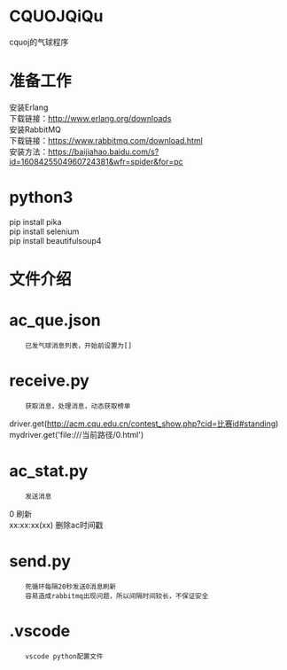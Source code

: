 # CQUOJQiQu
cquoj的气球程序

准备工作
====
安装Erlang<br>
下载链接：http://www.erlang.org/downloads<br>
安装RabbitMQ<br>
下载链接：https://www.rabbitmq.com/download.html<br>
安装方法：https://baijiahao.baidu.com/s?id=1608425504960724381&wfr=spider&for=pc<br>

python3
====
pip install pika<br>
pip install selenium<br>
pip install beautifulsoup4<br>

文件介绍
====
# ac_que.json
        已发气球消息列表，开始前设置为[]
# receive.py
        获取消息，处理消息，动态获取榜单
driver.get(http://acm.cqu.edu.cn/contest_show.php?cid=比赛id#standing)<br>
mydriver.get('file:///当前路径/0.html')<br>
# ac_stat.py
        发送消息
0   刷新<br>
xx:xx:xx(xx) 删除ac时间戳<br>
# send.py
        死循环每隔20秒发送0消息刷新
        容易造成rabbitmq出现问题，所以间隔时间较长，不保证安全
# .vscode
        vscode python配置文件
